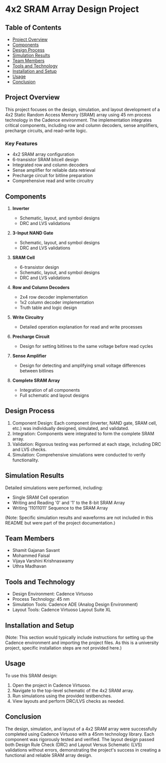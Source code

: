 # 4x2 SRAM Array Design Project

## Table of Contents
- [Project Overview](#project-overview)
- [Components](#components)
- [Design Process](#design-process)
- [Simulation Results](#simulation-results)
- [Team Members](#team-members)
- [Tools and Technology](#tools-and-technology)
- [Installation and Setup](#installation-and-setup)
- [Usage](#usage)
- [Conclusion](#conclusion)

## Project Overview
This project focuses on the design, simulation, and layout development of a 4x2 Static Random Access Memory (SRAM) array using 45 nm process technology in the Cadence environment. The implementation integrates critical components, including row and column decoders, sense amplifiers, precharge circuits, and read-write logic.

### Key Features
- 4x2 SRAM array configuration
- 6-transistor SRAM bitcell design
- Integrated row and column decoders
- Sense amplifier for reliable data retrieval
- Precharge circuit for bitline preparation
- Comprehensive read and write circuitry

## Components
1. **Inverter**
   - Schematic, layout, and symbol designs
   - DRC and LVS validations

2. **3-Input NAND Gate**
   - Schematic, layout, and symbol designs
   - DRC and LVS validations

3. **SRAM Cell**
   - 6-transistor design
   - Schematic, layout, and symbol designs
   - DRC and LVS validations

4. **Row and Column Decoders**
   - 2x4 row decoder implementation
   - 1x2 column decoder implementation
   - Truth table and logic design

5. **Write Circuitry**
   - Detailed operation explanation for read and write processes

6. **Precharge Circuit**
   - Design for setting bitlines to the same voltage before read cycles

7. **Sense Amplifier**
   - Design for detecting and amplifying small voltage differences between bitlines

8. **Complete SRAM Array**
   - Integration of all components
   - Full schematic and layout designs

## Design Process
1. Component Design: Each component (inverter, NAND gate, SRAM cell, etc.) was individually designed, simulated, and validated.
2. Integration: Components were integrated to form the complete SRAM array.
3. Validation: Rigorous testing was performed at each stage, including DRC and LVS checks.
4. Simulation: Comprehensive simulations were conducted to verify functionality.

## Simulation Results
Detailed simulations were performed, including:
- Single SRAM Cell operation
- Writing and Reading '0' and '1' to the 8-bit SRAM Array
- Writing '11011011' Sequence to the SRAM Array

(Note: Specific simulation results and waveforms are not included in this README but were part of the project documentation.)

## Team Members
- Shamit Gajanan Savant
- Mohammed Faisal
- Vijaya Varshini Krishnaswamy
- Uthra Madhavan

## Tools and Technology
- Design Environment: Cadence Virtuoso
- Process Technology: 45 nm
- Simulation Tools: Cadence ADE (Analog Design Environment)
- Layout Tools: Cadence Virtuoso Layout Suite XL

## Installation and Setup
(Note: This section would typically include instructions for setting up the Cadence environment and importing the project files. As this is a university project, specific installation steps are not provided here.)

## Usage
To use this SRAM design:
1. Open the project in Cadence Virtuoso.
2. Navigate to the top-level schematic of the 4x2 SRAM array.
3. Run simulations using the provided testbenches.
4. View layouts and perform DRC/LVS checks as needed.

## Conclusion
The design, simulation, and layout of a 4x2 SRAM array were successfully completed using Cadence Virtuoso with a 45nm technology library. Each component was rigorously tested and verified. The layout design passed both Design Rule Check (DRC) and Layout Versus Schematic (LVS) validations without errors, demonstrating the project's success in creating a functional and reliable SRAM array design.
